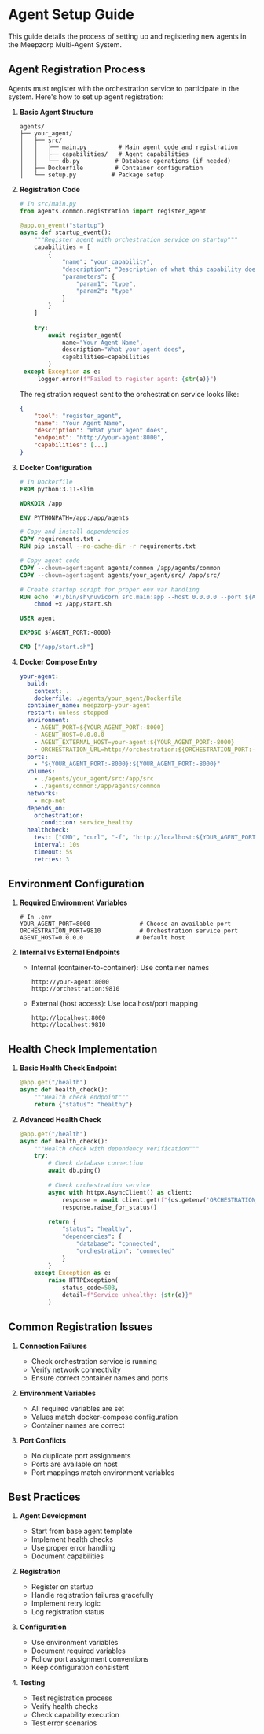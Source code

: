 # Agent Setup Guide

This guide details the process of setting up and registering new agents in the Meepzorp Multi-Agent System.

## Agent Registration Process

Agents must register with the orchestration service to participate in the system. Here's how to set up agent registration:

1. **Basic Agent Structure**
   ```
   agents/
   ├── your_agent/
   │   ├── src/
   │   │   ├── main.py         # Main agent code and registration
   │   │   ├── capabilities/   # Agent capabilities
   │   │   └── db.py          # Database operations (if needed)
   │   ├── Dockerfile         # Container configuration
   │   └── setup.py          # Package setup
   ```

2. **Registration Code**
   ```python
   # In src/main.py
   from agents.common.registration import register_agent
   
   @app.on_event("startup")
   async def startup_event():
       """Register agent with orchestration service on startup"""
       capabilities = [
           {
               "name": "your_capability",
               "description": "Description of what this capability does",
               "parameters": {
                   "param1": "type",
                   "param2": "type"
               }
           }
       ]
       
       try:
           await register_agent(
               name="Your Agent Name",
               description="What your agent does",
               capabilities=capabilities
           )
    except Exception as e:
        logger.error(f"Failed to register agent: {str(e)}")
   ```

   The registration request sent to the orchestration service looks like:

   ```json
   {
       "tool": "register_agent",
       "name": "Your Agent Name",
       "description": "What your agent does",
       "endpoint": "http://your-agent:8000",
       "capabilities": [...]
   }
   ```

3. **Docker Configuration**
   ```dockerfile
   # In Dockerfile
   FROM python:3.11-slim
   
   WORKDIR /app
   
   ENV PYTHONPATH=/app:/app/agents
   
   # Copy and install dependencies
   COPY requirements.txt .
   RUN pip install --no-cache-dir -r requirements.txt
   
   # Copy agent code
   COPY --chown=agent:agent agents/common /app/agents/common
   COPY --chown=agent:agent agents/your_agent/src/ /app/src/
   
   # Create startup script for proper env var handling
   RUN echo '#!/bin/sh\nuvicorn src.main:app --host 0.0.0.0 --port ${AGENT_PORT:-8000}' > /app/start.sh && \
       chmod +x /app/start.sh
   
   USER agent
   
   EXPOSE ${AGENT_PORT:-8000}
   
   CMD ["/app/start.sh"]
   ```

4. **Docker Compose Entry**
   ```yaml
   your-agent:
     build:
       context: .
       dockerfile: ./agents/your_agent/Dockerfile
     container_name: meepzorp-your-agent
     restart: unless-stopped
     environment:
       - AGENT_PORT=${YOUR_AGENT_PORT:-8000}
       - AGENT_HOST=0.0.0.0
       - AGENT_EXTERNAL_HOST=your-agent:${YOUR_AGENT_PORT:-8000}
       - ORCHESTRATION_URL=http://orchestration:${ORCHESTRATION_PORT:-9810}
     ports:
       - "${YOUR_AGENT_PORT:-8000}:${YOUR_AGENT_PORT:-8000}"
     volumes:
       - ./agents/your_agent/src:/app/src
       - ./agents/common:/app/agents/common
     networks:
       - mcp-net
     depends_on:
       orchestration:
         condition: service_healthy
     healthcheck:
       test: ["CMD", "curl", "-f", "http://localhost:${YOUR_AGENT_PORT:-8000}/health"]
       interval: 10s
       timeout: 5s
       retries: 3
   ```

## Environment Configuration

1. **Required Environment Variables**
   ```
   # In .env
   YOUR_AGENT_PORT=8000              # Choose an available port
   ORCHESTRATION_PORT=9810           # Orchestration service port
   AGENT_HOST=0.0.0.0               # Default host
   ```

2. **Internal vs External Endpoints**
   - Internal (container-to-container): Use container names
     ```
     http://your-agent:8000
     http://orchestration:9810
     ```
   - External (host access): Use localhost/port mapping
     ```
     http://localhost:8000
     http://localhost:9810
     ```

## Health Check Implementation

1. **Basic Health Check Endpoint**
   ```python
   @app.get("/health")
   async def health_check():
       """Health check endpoint"""
       return {"status": "healthy"}
   ```

2. **Advanced Health Check**
   ```python
   @app.get("/health")
   async def health_check():
       """Health check with dependency verification"""
       try:
           # Check database connection
           await db.ping()
           
           # Check orchestration service
           async with httpx.AsyncClient() as client:
               response = await client.get(f"{os.getenv('ORCHESTRATION_URL')}/health")
               response.raise_for_status()
           
           return {
               "status": "healthy",
               "dependencies": {
                   "database": "connected",
                   "orchestration": "connected"
               }
           }
       except Exception as e:
           raise HTTPException(
               status_code=503,
               detail=f"Service unhealthy: {str(e)}"
           )
   ```

## Common Registration Issues

1. **Connection Failures**
   - Check orchestration service is running
   - Verify network connectivity
   - Ensure correct container names and ports

2. **Environment Variables**
   - All required variables are set
   - Values match docker-compose configuration
   - Container names are correct

3. **Port Conflicts**
   - No duplicate port assignments
   - Ports are available on host
   - Port mappings match environment variables

## Best Practices

1. **Agent Development**
   - Start from base agent template
   - Implement health checks
   - Use proper error handling
   - Document capabilities

2. **Registration**
   - Register on startup
   - Handle registration failures gracefully
   - Implement retry logic
   - Log registration status

3. **Configuration**
   - Use environment variables
   - Document required variables
   - Follow port assignment conventions
   - Keep configuration consistent

4. **Testing**
   - Test registration process
   - Verify health checks
   - Check capability execution
   - Test error scenarios 